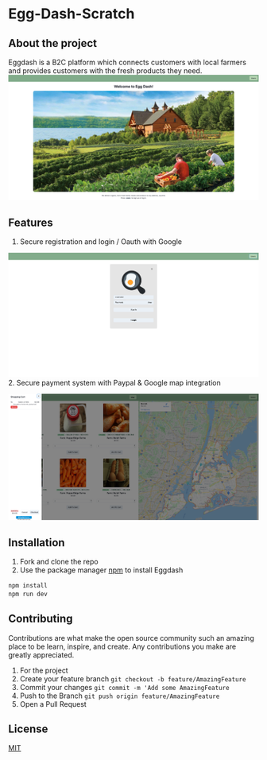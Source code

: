 # Egg-Dash-Scratch
## About the project
Eggdash is a B2C platform which connects customers with local farmers and provides customers with the fresh products they need.
![alt text](https://github.com/lijiaxingogo/EggDashv1.1/blob/main/product/Screen%20Shot%202021-02-24%20at%2010.24.28%20AM.png)
## Features
1. Secure registration and login / Oauth with Google

![alt text](https://github.com/lijiaxingogo/EggDashv1.1/blob/main/product/Screen%20Shot%202021-02-24%20at%2010.25.28%20AM.png)
2. Secure payment system with Paypal & Google map integration

![alt text](https://github.com/lijiaxingogo/EggDashv1.1/blob/main/product/Screen%20Shot%202021-02-24%20at%2010.27.29%20AM.png)
## Installation
1. Fork and clone the repo
2. Use the package manager [npm](https://pip.pypa.io/en/stable/) to install Eggdash
```bash
npm install
npm run dev
```
## Contributing
Contributions are what make the open source community such an amazing place to be learn, inspire, and create. Any contributions you make are greatly appreciated.
1. For the project
2. Create your feature branch `git checkout -b feature/AmazingFeature`
3. Commit your changes `git commit -m 'Add some AmazingFeature`
4. Push to the Branch `git push origin feature/AmazingFeature`
5. Open a Pull Request
## License
[MIT](https://choosealicense.com/licenses/mit/)

